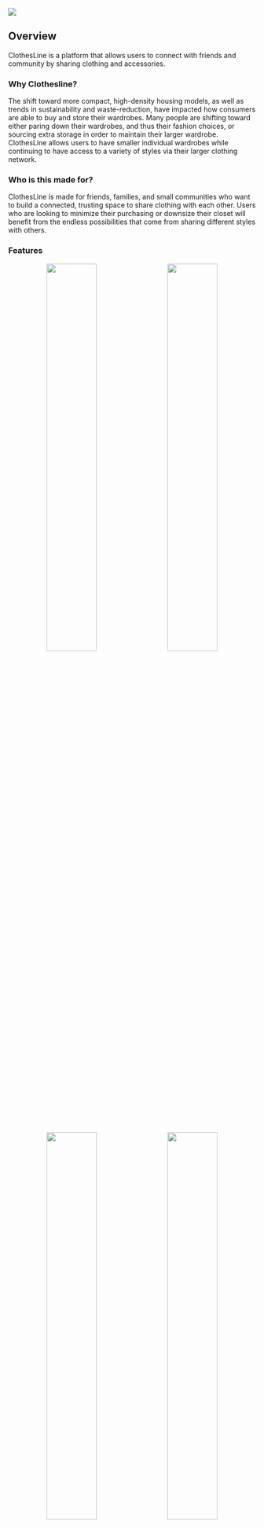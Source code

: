 ![](./readme-images/readme-logo.png)


## Overview
ClothesLine is a platform that allows users to connect with friends and community by sharing clothing and accessories.

### Why Clothesline?
The shift toward more compact, high-density housing models, as well as trends in sustainability and waste-reduction, have impacted how consumers are able to buy and store their wardrobes. Many people are shifting toward either paring down their wardrobes, and thus their fashion choices, or sourcing extra storage in order to maintain their larger wardrobe. ClothesLine allows users to have smaller individual wardrobes while continuing to have access to a variety of styles via their larger clothing network.

### Who is this made for?
ClothesLine is made for friends, families, and small communities who want to build a connected, trusting space to share clothing with each other. Users who are looking to minimize their purchasing or downsize their closet will benefit from the endless possibilities that come from sharing different styles with others.

### Features

<p style="text-align: center">
  <img src="./readme-images/login.jpg" width="45%" style="margin: 0 0.5rem"/>
  <img src="./readme-images/dashboard.jpg" width="45%" style="margin: 0 0.5rem"/> 
</p>

<p style="text-align: center">
  <img src="./readme-images/requests.jpg" width="45%" style="margin: 0 0.5rem" />
  <img src="./readme-images/item-details.jpg" width="45%" style="margin: 0 0.5rem" /> 
</p>

<p style="text-align: center">
  <img src="./readme-images/explore.jpg" width="45%" style="margin: 0 0.5rem" /> 
  <img src="./readme-images/my-closet.jpg" width="45%" style="margin: 0 0.5rem" />
</p>

## Installation

### Client:
1. All dependencies will be included in the package.json file. To get started, run:
```
npm install
```

2. The BASE_URL has been set to port 8080 in the utils.js file. If needed, change this.

3. Once dependecies have been installed, start up the application by running:
```
npm start
```
4. You will be able to register as a new user and access basic functions, including your personal closet and item upload. However, as functionality for adding friends has not been implemented, you will need to log in as an existing user in order to sample full functionality.
**Note:** While seeded user passwords are stored in plain text, new users' passwords are encrypted upon registration.

### Server:

1. Ensure to have Node.js installed.

2. Download the [server](http://github.com/erintee/clothesline-server).

3. All dependencies will be included in the package.json file. To get started, run:
```
npm install
```

4. Set up a new .env file and copy variables from .env.sample file.

5. Set up a local database in accordance with the DB_NAME in your .env file, then run:
```
npx knex migrate:latest
npx knex seed:run
```

6. To start up the server, run:
```
node server.js
```

## Implementation

### Tech Stack
- React
- JavaScript
- MySQL
- Express
- Client libraries: 
    - react
    - react-router
    - axios
- Server libraries:
    - knex
    - express
    - multer
    - bcrypt

### APIs
- No external APIs

### Sitemap
- Register
- Login
- User Dashboard
- My Closet page:
    - View uploaded items
    - Upload new items
- Explore page:
    - Browse all friends' items on one page with the option of filtering for specific styles or sizes
    - Click individual items to see details and send a borrow request
- Closet pages:
    - Browse a friend's items

### Endpoints

#### **ITEM Routes** ####

**GET /items**
- Get a list of friends' items

Parameters:
- JWT

Optional query parameters:
- type, colour, size

Response: 
```
[
    {
      "id": 8,
      "title": "Long wool dresscoat",
      "size": "L/10/30",
      "image": "wool-coat.png",
      "first_name": "Evelyn"
    },
    {
      "id": 9,
      "title": "Pleated skirt",
      "size": "XS/2/26",
      "image": "pleat-skirt.png",
      "first_name": "Zhenyi"
    },
    ...
]
```

**POST /items**
- Add an item to your closet

Parameters:
- user id
- title
- type
- colour
- size
- image

Response:
```
{
  "id": 1,
  "user_id": 25,
  "title": "Red rain jacket",
  "type": "jacket",
  "colour": "red",
  "size": "M/8/28",
  "image": "image.jpg",
}
```

**GET /items/:itemId**
- Get an item's details

Parameters:
- item id
- JWT

Response:
```
{
  "id": 8,
  "title": "Long wool dresscoat",
  "type": "outerwear",
  "colour": "brown",
  "size": "L/10/30",
  "image": "wool-coat.png",
  "user_id": 3,
  "first_name": "Evelyn"
}
```
---

#### **USER Routes** ####

**GET /users/active**
- Get active user after login

Parameters:
- JWT

Response:
```
{
  "firstName": "Jane",
  "lastName": "Sample",
  "email": "jane.sample@email.com",
  "id": 1
}
```

**GET /:userId**
- Get user's name

Parameters:
- user id
- JWT

Response:
```
{
  "first_name": "Grace",
  "last_name": "Hopper"
}
```

**GET /users/:userId/items**

- Get user's closet (list of items associated with that user id)

Parameters:
- user id
- JWT

Response:
```
[
  {
    "id": 9,
    "title": "Pleated skirt",
    "type": "skirt",
    "colour": "green",
    "size": "XS/2/26",
    "image": "pleat-skirt.png"
  },
  {
    "id": 10,
    "title": "DW Watch",
    "type": "accessory",
    "colour": "gold",
    "size": "N/A",
    "image": "dw-watch.png"
  },
    ...
]
```

**GET /search/:email**
- Search users by email address

Parameters:
- JWT

Response:
```
{
  "first_name": "Jane",
  "email": "jane.sample@email.com",
  "id": 1
}
```

---

#### **REQUEST Routes** ####

**GET /requests**
- Get all requests associated with active user

Parameters:
- JWT

Response:
```
{
    "incoming": [
      {
        "id": 4,
        "user1_id": 3,
        "request_start": "2024-05-25T07:00:00.000Z",
        "title": "Parka",
        "image": "parka.jpg",
        "first_name": "Evelyn"
      }
    ],
    "outgoing": [
      {
        "id": 13,
        "user1_id": 1,
        "request_start": "2024-05-31T07:00:00.000Z",
        "title": "Winter boots",
        "image": "boots.jpg",
        "first_name": "Misty"
      },
    ],
    "active": [],
    "history": [
      {
        "id": 3,
        "user1_id": 3,
        "title": "Black pumps",
        "image": "black-shoes.png",
        "first_name": "Evelyn"
      },
    ]
}
```

**GET /requests/:requestId**
- Get request details

Parameters:
- JWT

Response:
```
{
  "id": 13,
  "item_id": 10,
  "user1_id": 1,
  "request_start": "2024-05-31T07:00:00.000Z",
  "request_end": "2024-06-02T07:00:00.000Z",
  "status": "pending",
  "title": "DW Watch",
  "size": "N/A",
  "image": "dw-watch.png",
  "first_name": "Jane"
}
```

**POST /requests/:itemId**
- Send a request

Parameters:
- JWT
- user1, user2, request_start, request_end, message

```
{
  "id": 14,
  "user1_id": 1,
  "user2_id": 4,
  "request_start": "2024-05-31T07:00:00.000Z",
  "request_end": "2024-06-02T07:00:00.000Z",
  "status": "pending",
  "message": "Can I please borrow this next week?"
}
```

**PUT /requests/:requestId**
- Accept or decline a pending incoming request

Parameters:
- JWT
- status

Response:
```
{
  "id": 3,
  "user1_id": 3,
  "user2_id": 1,
  "item_id": 2,
  "request_start": "2024-05-25T07:00:00.000Z",
  "request_end": "2024-05-26T07:00:00.000Z",
  "status": "accepted",
  "created_at": "2024-05-15T19:05:15.000Z"
}
```

**DELETE /requests/:requestId**
- Cancel a pending outgoing request

Parameters:
- JWT

No response given

**GET /requests/:requestId/messages**
- Get all messages for an item request

Parameters:
- JWT

Response:
```
[
  {
    "user_id": 3,
    "message": "Hi! Can I borrow these for Sam's wedding?",
    "sent_at": "2024-05-15T19:05:15.000Z",
    "first_name": "Evelyn"
  },
  {
    "user_id": 1,
    "message": "No problem!",
    "sent_at": "2024-05-16T19:03:44.000Z",
    "first_name": "Jane"
  }
]
```

**POST /requests/:requestId/messages**
- Send a message in relation to an item request

Parameters:
- JWT
- message, userId

Response:
```
{
  "id": 25,
  "request_id": 3,
  "user_id": 1,
  "message": "No problem!",
  "sent_at": "2024-05-16T19:03:44.000Z"
}
```

---

**FRIENDSHIP Routes**

**GET /friendships**
- Get a list of all friends, including pending requests

Parameters:
- JWT

Response:
```
{
  "outgoing": [
    {
      "id": 17,
      "user_id": 2,
      "first_name": "Misty"
    }
  ],
  "incoming": [],
  "friends": [
    {
      "id": 3,
      "user_id": 4,
      "first_name": "Zhenyi"
    },
    {
      "id": 4,
      "user_id": 5,
      "first_name": "Grace"
    }
  ]
}
```

**POST /friendships**
- Send a friendship request

Parameters:
- JWT
- userId

Response:
```
{
  "id": 19,
  "user1_id": 1,
  "user2_id": 3,
  "status": "requested"
}
```

**PUT /friendships/:friendshipId**
- Accept or decline a friendship request

Parameters:
- JWT
- status

Response:
```
{
  "id": 17,
  "user1_id": 1,
  "user2_id": 2,
  "status": "accepted"
}
```

**DELETE /friendships/:friendshipId**
- Delete a friendship record

Parameters:
- JWT

No response given

---

**AUTH Routes**

**POST /auth/register**
- Register a new user

Parameters:
- first_name, last_name, email, password

Response:
```
{
  "id": 6,
  "first_name": "Jane",
  "last_name": "Doe",
  "email": "jdoe@email.com",
  "password": "123456"
}
```

**POST /auth/login**

- Log in a user

Parameters:
- email, password

Response:
```
{
    "token": "seyJhbGciOiJIUzI1NiIsInR5cCI6IkpXVCJ9.eyJzdWIiOiIxMjM0NTY3ODkwIiwibmFtZSI6I..."
}
```


### Auth

- JWT auth
    - Store JWT in localStorage, remove when a user logs out


## Next steps
- Implement editing and deleting items from closet
- Forgot password functionality